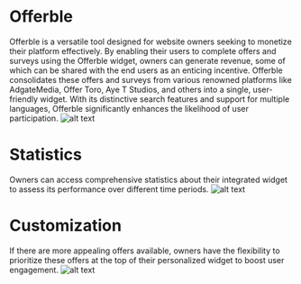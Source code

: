 # Offerble
Offerble is a versatile tool designed for website owners seeking to monetize their platform effectively. By enabling their users to complete offers and surveys using the Offerble widget, owners can generate revenue, some of which can be shared with the end users as an enticing incentive. Offerble consolidates these offers and surveys from various renowned platforms like AdgateMedia, Offer Toro, Aye T Studios, and others into a single, user-friendly widget. With its distinctive search features and support for multiple languages, Offerble significantly enhances the likelihood of user participation.
![alt text](https://github.com/imcquerrey/Offerble/tree/main/source/main.png?raw=true)

# Statistics
Owners can access comprehensive statistics about their integrated widget to assess its performance over different time periods.
![alt text](https://github.com/imcquerrey/Offerble/tree/main/source/stat.png?raw=true)

# Customization
If there are more appealing offers available, owners have the flexibility to prioritize these offers at the top of their personalized widget to boost user engagement.
![alt text](https://github.com/imcquerrey/Offerble/tree/main/source/offer.png?raw=true)
